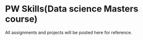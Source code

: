 # PW Skills(Data science Masters course)
All assignments and projects will be posted here for reference.
